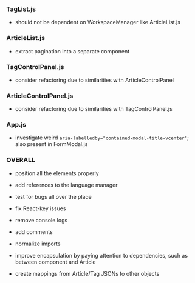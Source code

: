 ### TagList.js
- should not be dependent on WorkspaceManager like ArticleList.js

### ArticleList.js
- extract pagination into a separate component

### TagControlPanel.js
- consider refactoring due to similarities with ArticleControlPanel

### ArticleControlPanel.js
- consider refactoring due to similarities with TagControlPanel.js

### App.js
- investigate weird `aria-labelledby="contained-modal-title-vcenter"`; also present in FormModal.js

### OVERALL
- position all the elements properly
- add references to the language manager
- test for bugs all over the place
- fix React-key issues
- remove console.logs
- add comments
- normalize imports

- improve encapsulation by paying attention to dependencies, such as between component and Article
- create mappings from Article/Tag JSONs to other objects